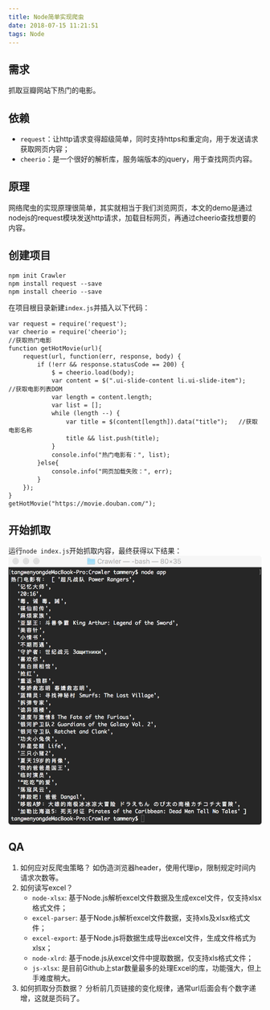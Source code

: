 ```yaml
---
title: Node简单实现爬虫
date: 2018-07-15 11:21:51
tags: Node
---
```

## 需求
抓取豆瓣网站下热门的电影。

## 依赖
- `request`：让http请求变得超级简单，同时支持https和重定向，用于发送请求获取网页内容；
- `cheerio`：是一个很好的解析库，服务端版本的jquery，用于查找网页内容。

## 原理
网络爬虫的实现原理很简单，其实就相当于我们浏览网页，本文的demo是通过nodejs的request模块发送http请求，加载目标网页，再通过cheerio查找想要的内容。

## 创建项目
```
npm init Crawler
npm install request --save
npm install cheerio --save
```
在项目根目录新建`index.js`并插入以下代码：
```
var request = require('request');
var cheerio = require('cheerio');
//获取热门电影
function getHotMovie(url){
	request(url, function(err, response, body) {
        if (!err && response.statusCode == 200) {
            $ = cheerio.load(body);
            var content = $(".ui-slide-content li.ui-slide-item");   //获取电影列表DOM
            var length = content.length;
            var list = [];
            while (length --) {
            	var title = $(content[length]).data("title");   //获取电影名称
                title && list.push(title);
            }
            console.info("热门电影有：", list);
        }else{
            console.info("网页加载失败：", err);
        }
    });
}
getHotMovie("https://movie.douban.com/");
```

## 开始抓取
运行``node index.js``开始抓取内容，最终获得以下结果：
![爬取结果](使用Node简单实现爬虫/crawler.png)

## QA
1. 如何应对反爬虫策略？
如伪造浏览器header，使用代理ip，限制规定时间内请求次数等。
2. 如何读写excel？
    - `node-xlsx`: 基于Node.js解析excel文件数据及生成excel文件，仅支持xlsx格式文件；
    - `excel-parser`: 基于Node.js解析excel文件数据，支持xls及xlsx格式文件；
    - `excel-export`: 基于Node.js将数据生成导出excel文件，生成文件格式为xlsx；
    - `node-xlrd`: 基于node.js从excel文件中提取数据，仅支持xls格式文件；
    - `js-xlsx`: 是目前Github上star数量最多的处理Excel的库，功能强大，但上手难度稍大。
3. 如何抓取分页数据？
分析前几页链接的变化规律，通常url后面会有个数字递增，这就是页码了。